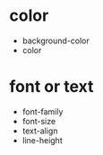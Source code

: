 # color
* background-color
* color
# font or text
* font-family
* font-size
* text-align
* line-height
